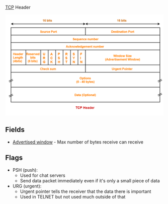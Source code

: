 [TCP](TCP.md) Header

![TCP Header](tcp-header.png)

## Fields

- [Advertised window](Advertised%20window.md) - Max number of bytes receive can receive

## Flags

- PSH (push):
	- Used for chat servers
	- Send data packet immediately even if it's only a small piece of data
- URG (urgent):
	- Urgent pointer tells the receiver that the data there is important
	- Used in TELNET but not used much outside of that
